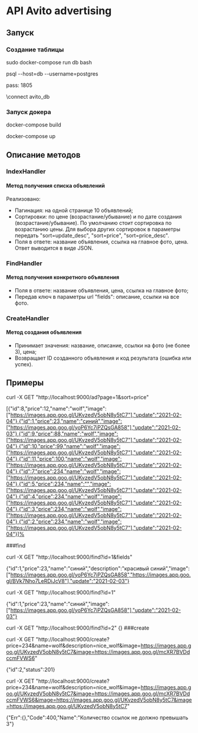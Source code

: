 # API Avito advertising
## Запуск
### Создание таблицы

sudo docker-compose run db bash

psql --host=db --username=postgres

pass: 1805

\connect avito_db

### Запуск докера

docker-compose build

docker-compose up
## Описание методов ##

### IndexHandler ###

#### Метод получения списка объявлений ####

Реализовано:
+ Пагинация: на одной странице 10 объявлений;
+ Cортировки: по цене (возрастание/убывание) и по дате создания (возрастание/убывание). По умолчанию стоит
  сортировка по возрастанию цены. Для выбора других сортировок в параметры передать "sort=update_desc",
  "sort=price", "sort=price_desc".
+ Поля в ответе: название объявления, ссылка на главное фото, цена.
  Ответ выводится в виде JSON.
  
### FindHandler ###

#### Метод получения конкретного объявления ####

+ Поля в ответе: название объявления, цена, ссылка на главное фото;
+ Передав ключ в параметры url "fields": описание, ссылки на все фото.

### CreateHandler ###

#### Метод создания объявления ####

+ Принимает значения: название, описание, ссылки на фото (не более 3), цена;
+ Возвращает ID созданного объявления и код результата (ошибка или успех).

## Примеры

curl -X GET "http://localhost:9000/ad?page=1&sort=price"

[{"id":8,"price":12,"name":"wolf","image":["https://images.app.goo.gl/UKvzedV5obN8y5tC7"],"update":"2021-02-04"},{"id":1,"price":23,"name":"синий","image":["https://images.app.goo.gl/yoP6Yc7iPZQsGA858"],"update":"2021-02-03"},{"id":9,"price":88,"name":"wolf","image":["https://images.app.goo.gl/UKvzedV5obN8y5tC7"],"update":"2021-02-04"},{"id":10,"price":99,"name":"wolf","image":["https://images.app.goo.gl/UKvzedV5obN8y5tC7"],"update":"2021-02-04"},{"id":11,"price":100,"name":"wolf","image":["https://images.app.goo.gl/UKvzedV5obN8y5tC7"],"update":"2021-02-04"},{"id":7,"price":234,"name":"wolf","image":["https://images.app.goo.gl/UKvzedV5obN8y5tC7"],"update":"2021-02-04"},{"id":5,"price":234,"name":"","image":["https://images.app.goo.gl/UKvzedV5obN8y5tC7"],"update":"2021-02-04"},{"id":4,"price":234,"name":"wolf","image":["https://images.app.goo.gl/UKvzedV5obN8y5tC7"],"update":"2021-02-04"},{"id":3,"price":234,"name":"wolf","image":["https://images.app.goo.gl/UKvzedV5obN8y5tC7"],"update":"2021-02-04"},{"id":2,"price":234,"name":"wolf","image":["https://images.app.goo.gl/UKvzedV5obN8y5tC7"],"update":"2021-02-04"}]%

###find

curl -X GET "http://localhost:9000/find?id=1&fields"

{"id":1,"price":23,"name":"синий","description":"красивый синий","image":["https://images.app.goo.gl/yoP6Yc7iPZQsGA858","https://images.app.goo.gl/BVk7Nho7LeRDiJcV8"],"update":"2021-02-03"}

curl -X GET "http://localhost:9000/find?id=1"

{"id":1,"price":23,"name":"синий","image":["https://images.app.goo.gl/yoP6Yc7iPZQsGA858"],"update":"2021-02-03"}

curl -X GET "http://localhost:9000/find?id=2"
{}
###create

curl -X GET "http://localhost:9000/create?price=234&name=wolf&description=nice_wolf&image=https://images.app.goo.gl/UKvzedV5obN8y5tC7&image=https://images.app.goo.gl/mcXR7BVDdccmFVWS6"

{"id":2,"status":201}

curl -X GET "http://localhost:9000/create?price=234&name=wolf&description=nice_wolf&image=https://images.app.goo.gl/UKvzedV5obN8y5tC7&image=https://images.app.goo.gl/mcXR7BVDdccmFVWS6&image=https://images.app.goo.gl/UKvzedV5obN8y5tC7&image=https://images.app.goo.gl/UKvzedV5obN8y5tC7"

{"Err":{},"Code":400,"Name":"Количество ссылок не должно превышать 3"}

